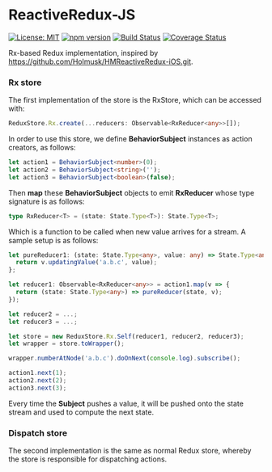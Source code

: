# ReactiveRedux-JS

[![License: MIT](https://img.shields.io/badge/License-MIT-yellow.svg)](https://opensource.org/licenses/MIT)
[![npm version](https://badge.fury.io/js/reactive-rx-redux-js.svg)](https://badge.fury.io/js/reactive-rx-redux-js)
[![Build Status](https://travis-ci.org/protoman92/ReactiveRedux-JS.svg?branch=master)](https://travis-ci.org/protoman92/ReactiveRedux-JS)
[![Coverage Status](https://coveralls.io/repos/github/protoman92/ReactiveRedux-JS/badge.svg?branch=master)](https://coveralls.io/github/protoman92/ReactiveRedux-JS?branch=master)

Rx-based Redux implementation, inspired by https://github.com/Holmusk/HMReactiveRedux-iOS.git.

### Rx store ###

The first implementation of the store is the RxStore, which can be accessed with:

```typescript
ReduxStore.Rx.create(...reducers: Observable<RxReducer<any>>[]);
```

In order to use this store, we define **BehaviorSubject** instances as action creators, as follows:

```typescript
let action1 = BehaviorSubject<number>(0);
let action2 = BehaviorSubject<string>('');
let action3 = BehaviorSubject<boolean>(false);
```

Then **map** these **BehaviorSubject** objects to emit **RxReducer** whose type signature is as follows:

```typescript
type RxReducer<T> = (state: State.Type<T>): State.Type<T>;
```

Which is a function to be called when new value arrives for a stream. A sample setup is as follows:

```typescript
let pureReducer1: (state: State.Type<any>, value: any) => State.Type<any> = v => {
  return v.updatingValue('a.b.c', value);
};

let reducer1: Observable<RxReducer<any>> = action1.map(v => {
  return (state: State.Type<any>) => pureReducer(state, v);
});

let reducer2 = ...;
let reducer3 = ...;

let store = new ReduxStore.Rx.Self(reducer1, reducer2, reducer3);
let wrapper = store.toWrapper();

wrapper.numberAtNode('a.b.c').doOnNext(console.log).subscribe();

action1.next(1);
action2.next(2);
action3.next(3);
```

Every time the **Subject** pushes a value, it will be pushed onto the state stream and used to compute the next state.

### Dispatch store ###

The second implementation is the same as normal Redux store, whereby the store is responsible for dispatching actions.
